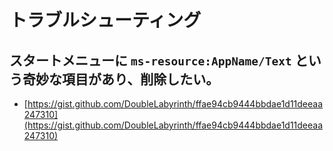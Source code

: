 # トラブルシューティング

## スタートメニューに `ms-resource:AppName/Text` という奇妙な項目があり、削除したい。

* [https://gist.github.com/DoubleLabyrinth/ffae94cb9444bbdae1d11deeaa247310](https://gist.github.com/DoubleLabyrinth/ffae94cb9444bbdae1d11deeaa247310)